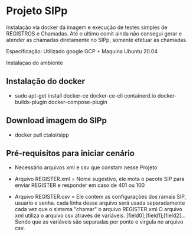 # Projeto SIPp

Instalação via docker da imagem e execução de testes simples de REGISTROS e Chamadas.
Até o ultimo comit ainda não consegui gerar e atender as chamadas diretamente no SIPp, somente efetuar as chamadas.

Especificação:
Utilizado google GCP + Maquina Ubuntu 20.04

Instalaçao do ambiente
## Instalação do docker
- sudo apt-get install docker-ce docker-ce-cli containerd.io docker-buildx-plugin docker-compose-plugin
## Download imagem do SIPp
- docker pull ctaloi/sipp

## Pré-requisitos para iniciar cenário
- Necessário arquivos xml e csv que constam nesse Projeto

- Arquivo REGISTER.xml = Nome sugestivo, ele mota o pacote SIP para enviar REGISTER e responder em caso de 401 ou 100

- Arquivo REGISTER.csv = Ele contem as configurações dos ramais SIP, usuario e senha.
	cada linha desse arquivo será usada separadamente cada vez que o sistema "chamar" o arquivo REGISTER.xml
	O arquivo xml utiliza o arquivo csv através de variáveis. [field0];[field1];[field2]...
	Sendo que as variáveis são separadas por ponto e virgula no arquivo csv.

